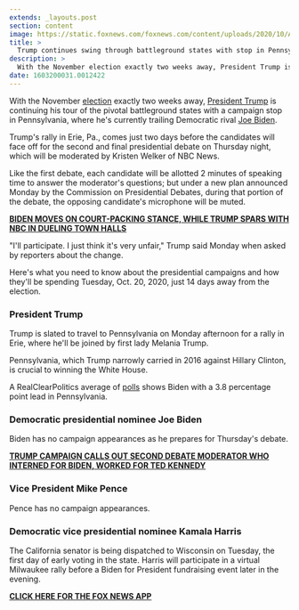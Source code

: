```yaml
--- 
extends: _layouts.post 
section: content 
image: https://static.foxnews.com/foxnews.com/content/uploads/2020/10/AP20294037644605.jpg 
title: > 
  Trump continues swing through battleground states with stop in Pennsylvania 
description: > 
  With the November election exactly two weeks away, President Trump is continuing his tour of the pivotal battleground states with a campaign stop in Pennsylvania, where he's currently trailing Democratic rival Joe Biden.President TrumpTrump is slated to travel to Pennsylvania on Monday afternoon for a rally in Erie, where he'll be joined by first lady Melania Trump.Pennsylvania, which Trump narrowly carried in 2016 against Hillary Clinton, is crucial to winning the White House.TRUMP CAMPAIGN CALLS OUT SECOND DEBATE MODERATOR WHO INTERNED FOR BIDEN, WORKED FOR TED KENNEDYVice President Mike PencePence has no campaign appearances.Harris will participate in a virtual Milwaukee rally before a Biden for President fundraising event later in the evening. 
date: 1603200031.0012422 
--- 
```

<div><p class="speakable">With the November <a href="https://www.foxnews.com/category/politics/elections" rel="noopener noreferrer" target="_blank">election</a>&#160;exactly&#160;two weeks away,&#160;<a href="https://www.foxnews.com/category/person/donald-trump" target="_blank">President Trump</a>&#160;is continuing his tour of the pivotal battleground states with a campaign stop in Pennsylvania, where he's currently trailing&#160;Democratic rival&#160;<a href="https://www.foxnews.com/category/person/joe-biden" target="_blank">Joe Biden</a>.&#160;</p><p class="ad gam"></p><p class="ad gam"></p><p class="ad gam"></p><p class="speakable">Trump's rally in Erie, Pa., comes just two days before the candidates will face off for the second and final presidential debate on Thursday night, which will be moderated by Kristen Welker of NBC&#160;News.</p><p>Like the first debate, each candidate will be allotted 2 minutes of speaking time to answer the moderator's questions; but under a new plan announced Monday by the Commission on Presidential Debates, during that portion of the debate, the opposing candidate's microphone will be muted.</p><p><strong><a href="https://www.foxnews.com/politics/trump-biden-dueling-town-halls" target="_blank">BIDEN MOVES ON COURT-PACKING STANCE, WHILE TRUMP SPARS WITH NBC IN DUELING TOWN HALLS</a></strong></p><p class="ad gam"></p><p>"I'll participate. I just think it's very unfair," Trump said Monday when asked by reporters about the change.</p><p class="ad gam"></p><p>Here's what you need to know about the presidential campaigns and&#160;how they'll be spending Tuesday, Oct. 20, 2020, just 14&#160;days away from the election.</p><h3>President Trump</h3><p>Trump is slated to travel to Pennsylvania on Monday afternoon for a rally in Erie, where he'll be joined by first lady Melania Trump.&#160;</p><p class="ad gam"></p><p>Pennsylvania, which Trump narrowly carried in 2016 against Hillary Clinton, is crucial to winning the White House.</p><p class="ad gam"></p><p>A RealClearPolitics average of <a href="https://www.realclearpolitics.com/epolls/2020/president/pa/pennsylvania_trump_vs_biden-6861.html" target="_blank">polls</a> shows Biden with a 3.8&#160;percentage point lead in Pennsylvania.&#160;</p><p class="ad gam"></p><h3>Democratic presidential nominee Joe Biden</h3><p>Biden has no campaign appearances as he prepares for Thursday's debate.</p><p class="ad gam"></p><p><strong><a href="https://www.foxnews.com/media/moderator-for-second-presidential-debate-interned-for-biden-worked-for-ted-kennedy">TRUMP CAMPAIGN CALLS OUT SECOND DEBATE MODERATOR WHO INTERNED FOR BIDEN, WORKED FOR TED KENNEDY</a></strong></p><h3>Vice President Mike Pence</h3><p>Pence has no campaign appearances.</p><h3>Democratic vice presidential nominee Kamala Harris</h3><p>The California senator is being dispatched to Wisconsin on Tuesday, the first day of early voting in the state. Harris will participate in a virtual Milwaukee rally before a Biden for President fundraising event later in the evening.&#160;</p><p class="ad gam"></p><p class="ad gam"></p><p><strong><a href="https://www.foxnews.com/apps-products">CLICK HERE FOR THE FOX NEWS APP</a></strong></p></div>